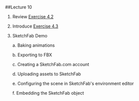 ##Lecture 10

1. Review [Exercise 4.2](https://github.com/michael-collins/aa110-fa2015/blob/master/exercises/exercise-4.2/3d-animation.md)
2. Introduce [Exercise 4.3](https://github.com/michael-collins/aa110-fa2015/blob/master/exercises/exercise-4.3/3d-realtime.md)
3. SketchFab Demo
   
   a. Baking animations
   
   b. Exporting to FBX
   
   c. Creating a SketchFab.com account
   
   d. Uploading assets to SketchFab
   
   e. Configuring the scene in SketchFab's environment editor
   
   f. Embedding the SketchFab object
